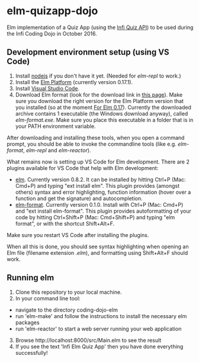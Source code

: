 
# elm-quizapp-dojo

Elm implementation of a Quiz App (using the [Infi Quiz API](http://infi-dojo-quizapi.azurewebsites.net/question/random)) to be used during the Infi Coding Dojo in October 2016.


## Development environment setup (using VS Code)

1. Install [nodejs](https://nodejs.org/en/download/) if you don't have it yet. (Needed for _elm-repl_ to work.)
2. Install the [Elm Platform](https://guide.elm-lang.org/get_started.html#install) (currently version 0.17.1).
3. Install [Visual Studio Code](https://code.visualstudio.com/Download).
4. Download Elm format (look for the download link in [this page](https://github.com/avh4/elm-format#installation-)). Make sure you download the right version for the Elm Platform version that you installed (so at the moment [For Elm 0.17](https://github.com/avh4/elm-format#for-elm-017)).  Currently the downloaded archive contains 1 executable (the Windows download anyway), called _elm-format.exe_. Make sure you place this executable in a folder that is in your PATH environment variable.

After downloading and installing these tools, when you open a command prompt, you should be able to invoke the commandline tools (like e.g. _elm-format_, _elm-repl_ and _elm-reactor_).



What remains now is setting up VS Code for Elm development. There are 2 plugins available for VS Code that help with Elm development:
- [elm](https://marketplace.visualstudio.com/items?itemName=sbrink.elm). Currently version 0.8.2. It can be installed by hitting Ctrl+P (Mac: Cmd+P) and typing "ext install elm". This plugin provides (amongst others) syntax and error highlighting, function information (hover over a function and get the signature) and autocompletion.
- [elm-format](https://marketplace.visualstudio.com/items?itemName=abadi199.elm-format). Currently version 0.1.0. Install with Ctrl+P (Mac: Cmd+P) and "ext install elm-format". This plugin provides autoformatting of your code by hitting Ctrl+Shift+P (Mac: Cmd+Shift+P) and typing "elm format", or with the shortcut Shift+Alt+F.

Make sure you restart VS Code after installing the plugins.

When all this is done, you should see syntax highlighting when opening an Elm file (filename extension _.elm_), and formatting using Shift+Alt+F should work.

## Running elm

1. Clone this repository to your local machine.
2. In your command line tool:

- navigate to the directory coding-dojo-elm
- run 'elm-make' and follow the instructions to install the necessary elm packages
- run 'elm-reactor' to start a web server running your web application

3. Browse http://localhost:8000/src/Main.elm to see the result
4. If you see the text 'Infi Elm Quiz App' then you have done everything successfully!
